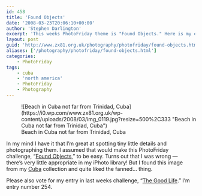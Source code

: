 ```yaml
---
id: 458
title: 'Found Objects'
date: '2008-03-23T20:06:10+00:00'
author: 'Stephen Darlington'
excerpt: 'This weeks PhotoFriday theme is "Found Objects." Here is my entry.'
layout: post
guid: 'http://www.zx81.org.uk/photography/photofriday/found-objects.html'
aliases: ['/photography/photofriday/found-objects.html']
categories:
    - PhotoFriday
tags:
    - cuba
    - 'north america'
    - PhotoFriday
    - Photography
---
```


<figure aria-describedby="caption-attachment-1252" class="wp-caption aligncenter" id="attachment_1252" style="width: 500px">![Beach in Cuba not far from Trinidad, Cuba](https://i0.wp.com/www.zx81.org.uk/wp-content/uploads/2008/03/img_0119.jpg?resize=500%2C333 "Beach in Cuba not far from Trinidad, Cuba")<figcaption class="wp-caption-text" id="caption-attachment-1252">Beach in Cuba not far from Trinidad, Cuba</figcaption></figure>

In my mind I have it that I’m great at spotting tiny little details and photographing them. I assumed that would make this PhotoFriday challenge, “[Found Objects](http://www.photofriday.com/archives/challenge/000756.php),” to be easy. Turns out that I was wrong — there’s very little appropriate in my iPhoto library! But I found this image from my [Cuba](/travel/cuba.html) collection and quite liked the fanned… thing.

Please also vote for my entry in last weeks challenge, “[The Good Life](http://www.photofriday.com/linkviewer.php?id=754).” I’m entry number 254.